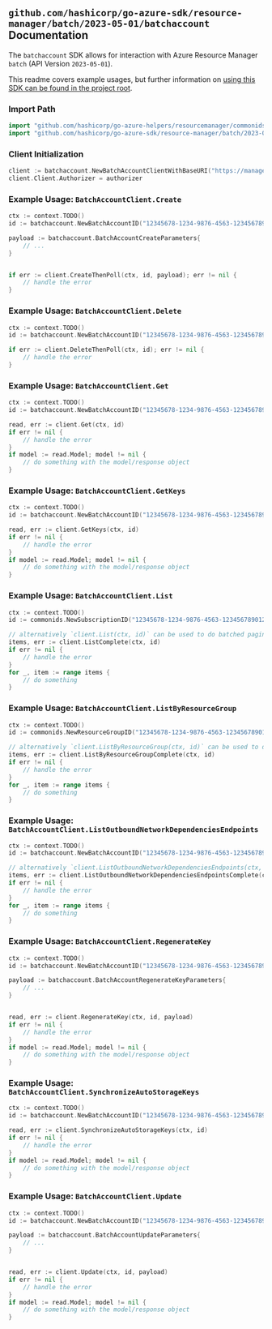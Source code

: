 
## `github.com/hashicorp/go-azure-sdk/resource-manager/batch/2023-05-01/batchaccount` Documentation

The `batchaccount` SDK allows for interaction with Azure Resource Manager `batch` (API Version `2023-05-01`).

This readme covers example usages, but further information on [using this SDK can be found in the project root](https://github.com/hashicorp/go-azure-sdk/tree/main/docs).

### Import Path

```go
import "github.com/hashicorp/go-azure-helpers/resourcemanager/commonids"
import "github.com/hashicorp/go-azure-sdk/resource-manager/batch/2023-05-01/batchaccount"
```


### Client Initialization

```go
client := batchaccount.NewBatchAccountClientWithBaseURI("https://management.azure.com")
client.Client.Authorizer = authorizer
```


### Example Usage: `BatchAccountClient.Create`

```go
ctx := context.TODO()
id := batchaccount.NewBatchAccountID("12345678-1234-9876-4563-123456789012", "example-resource-group", "accountName")

payload := batchaccount.BatchAccountCreateParameters{
	// ...
}


if err := client.CreateThenPoll(ctx, id, payload); err != nil {
	// handle the error
}
```


### Example Usage: `BatchAccountClient.Delete`

```go
ctx := context.TODO()
id := batchaccount.NewBatchAccountID("12345678-1234-9876-4563-123456789012", "example-resource-group", "accountName")

if err := client.DeleteThenPoll(ctx, id); err != nil {
	// handle the error
}
```


### Example Usage: `BatchAccountClient.Get`

```go
ctx := context.TODO()
id := batchaccount.NewBatchAccountID("12345678-1234-9876-4563-123456789012", "example-resource-group", "accountName")

read, err := client.Get(ctx, id)
if err != nil {
	// handle the error
}
if model := read.Model; model != nil {
	// do something with the model/response object
}
```


### Example Usage: `BatchAccountClient.GetKeys`

```go
ctx := context.TODO()
id := batchaccount.NewBatchAccountID("12345678-1234-9876-4563-123456789012", "example-resource-group", "accountName")

read, err := client.GetKeys(ctx, id)
if err != nil {
	// handle the error
}
if model := read.Model; model != nil {
	// do something with the model/response object
}
```


### Example Usage: `BatchAccountClient.List`

```go
ctx := context.TODO()
id := commonids.NewSubscriptionID("12345678-1234-9876-4563-123456789012")

// alternatively `client.List(ctx, id)` can be used to do batched pagination
items, err := client.ListComplete(ctx, id)
if err != nil {
	// handle the error
}
for _, item := range items {
	// do something
}
```


### Example Usage: `BatchAccountClient.ListByResourceGroup`

```go
ctx := context.TODO()
id := commonids.NewResourceGroupID("12345678-1234-9876-4563-123456789012", "example-resource-group")

// alternatively `client.ListByResourceGroup(ctx, id)` can be used to do batched pagination
items, err := client.ListByResourceGroupComplete(ctx, id)
if err != nil {
	// handle the error
}
for _, item := range items {
	// do something
}
```


### Example Usage: `BatchAccountClient.ListOutboundNetworkDependenciesEndpoints`

```go
ctx := context.TODO()
id := batchaccount.NewBatchAccountID("12345678-1234-9876-4563-123456789012", "example-resource-group", "accountName")

// alternatively `client.ListOutboundNetworkDependenciesEndpoints(ctx, id)` can be used to do batched pagination
items, err := client.ListOutboundNetworkDependenciesEndpointsComplete(ctx, id)
if err != nil {
	// handle the error
}
for _, item := range items {
	// do something
}
```


### Example Usage: `BatchAccountClient.RegenerateKey`

```go
ctx := context.TODO()
id := batchaccount.NewBatchAccountID("12345678-1234-9876-4563-123456789012", "example-resource-group", "accountName")

payload := batchaccount.BatchAccountRegenerateKeyParameters{
	// ...
}


read, err := client.RegenerateKey(ctx, id, payload)
if err != nil {
	// handle the error
}
if model := read.Model; model != nil {
	// do something with the model/response object
}
```


### Example Usage: `BatchAccountClient.SynchronizeAutoStorageKeys`

```go
ctx := context.TODO()
id := batchaccount.NewBatchAccountID("12345678-1234-9876-4563-123456789012", "example-resource-group", "accountName")

read, err := client.SynchronizeAutoStorageKeys(ctx, id)
if err != nil {
	// handle the error
}
if model := read.Model; model != nil {
	// do something with the model/response object
}
```


### Example Usage: `BatchAccountClient.Update`

```go
ctx := context.TODO()
id := batchaccount.NewBatchAccountID("12345678-1234-9876-4563-123456789012", "example-resource-group", "accountName")

payload := batchaccount.BatchAccountUpdateParameters{
	// ...
}


read, err := client.Update(ctx, id, payload)
if err != nil {
	// handle the error
}
if model := read.Model; model != nil {
	// do something with the model/response object
}
```
